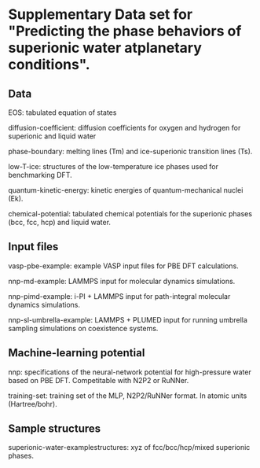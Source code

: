 # Supplementary Data set for "Predicting the phase behaviors of superionic water atplanetary conditions".

## Data

EOS: tabulated equation of states
			
diffusion-coefficient: diffusion coefficients for oxygen and hydrogen for superionic and liquid water	

phase-boundary: melting lines (Tm) and ice-superionic transition lines (Ts).

low-T-ice: structures of the low-temperature ice phases used for benchmarking DFT.

quantum-kinetic-energy: kinetic energies of quantum-mechanical nuclei (Ek).

chemical-potential: tabulated chemical potentials for the superionic phases (bcc, fcc, hcp) and liquid water.	

## Input files

vasp-pbe-example: example VASP input files for PBE DFT calculations.

nnp-md-example: LAMMPS input for molecular dynamics simulations.

nnp-pimd-example: i-PI + LAMMPS input for path-integral molecular dynamics simulations.

nnp-sl-umbrella-example: LAMMPS + PLUMED input for running umbrella sampling simulations on coexistence systems.

## Machine-learning potential
nnp: specifications of the neural-network potential for high-pressure water based on PBE DFT. Competitable with N2P2 or RuNNer.

training-set: training set of the MLP, N2P2/RuNNer format. In atomic units (Hartree/bohr).

## Sample structures
superionic-water-examplestructures: xyz of fcc/bcc/hcp/mixed superionic phases.
